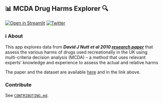 ## :bar_chart: MCDA Drug Harms Explorer :mag:

[![Open in Streamlit](https://static.streamlit.io/badges/streamlit_badge_black_white.svg)](https://share.streamlit.io/franasal/mcda-drug-harms/) [![Twitter](https://img.shields.io/twitter/url/https/twitter.com/cloudposse.svg?style=social&label=Follow%20%40ViewsOnDrugsBot)](https://twitter.com/ViewsOnDrugsBot)

### ℹ️ About

This app explores data from ***David J Nutt et al 2010 [ research paper](https://www.drugscience.org.uk/drug-harms-in-the-uk/)*** that assess the various harms of drugs used recreationally in the UK using multi-criteria decision analysis (MCDA) – a method that uses relevant experts’ knowledge and experience to assess the actual and relative harms

The paper and the dataset are available [here](https://drugscience.org.uk/wp-content/uploads/2010/04/MCDA_Lancet_1-11-10.pdf) and in the link above.

### Contribute

See [`CONTRIBUTING.md`](CONTRIBUTING.md).
